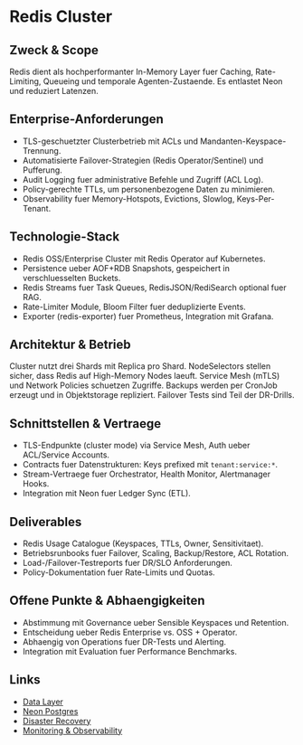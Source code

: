 # Redis Cluster

## Zweck & Scope
Redis dient als hochperformanter In-Memory Layer fuer Caching, Rate-Limiting, Queueing und temporale Agenten-Zustaende. Es entlastet Neon und reduziert Latenzen.

## Enterprise-Anforderungen
- TLS-geschuetzter Clusterbetrieb mit ACLs und Mandanten-Keyspace-Trennung.
- Automatisierte Failover-Strategien (Redis Operator/Sentinel) und Pufferung.
- Audit Logging fuer administrative Befehle und Zugriff (ACL Log).
- Policy-gerechte TTLs, um personenbezogene Daten zu minimieren.
- Observability fuer Memory-Hotspots, Evictions, Slowlog, Keys-Per-Tenant.

## Technologie-Stack
- Redis OSS/Enterprise Cluster mit Redis Operator auf Kubernetes.
- Persistence ueber AOF+RDB Snapshots, gespeichert in verschluesselten Buckets.
- Redis Streams fuer Task Queues, RedisJSON/RediSearch optional fuer RAG.
- Rate-Limiter Module, Bloom Filter fuer deduplizierte Events.
- Exporter (redis-exporter) fuer Prometheus, Integration mit Grafana.

## Architektur & Betrieb
Cluster nutzt drei Shards mit Replica pro Shard. NodeSelectors stellen sicher, dass Redis auf High-Memory Nodes laeuft. Service Mesh (mTLS) und Network Policies schuetzen Zugriffe. Backups werden per CronJob erzeugt und in Objektstorage repliziert. Failover Tests sind Teil der DR-Drills.

## Schnittstellen & Vertraege
- TLS-Endpunkte (cluster mode) via Service Mesh, Auth ueber ACL/Service Accounts.
- Contracts fuer Datenstrukturen: Keys prefixed mit `tenant:service:*`.
- Stream-Vertraege fuer Orchestrator, Health Monitor, Alertmanager Hooks.
- Integration mit Neon fuer Ledger Sync (ETL).

## Deliverables
- Redis Usage Catalogue (Keyspaces, TTLs, Owner, Sensitivitaet).
- Betriebsrunbooks fuer Failover, Scaling, Backup/Restore, ACL Rotation.
- Load-/Failover-Testreports fuer DR/SLO Anforderungen.
- Policy-Dokumentation fuer Rate-Limits und Quotas.

## Offene Punkte & Abhaengigkeiten
- Abstimmung mit Governance ueber Sensible Keyspaces und Retention.
- Entscheidung ueber Redis Enterprise vs. OSS + Operator.
- Abhaengig von Operations fuer DR-Tests und Alerting.
- Integration mit Evaluation fuer Performance Benchmarks.

## Links
- [Data Layer](md.html?path=data/data.md)
- [Neon Postgres](md.html?path=data/neon.md)
- [Disaster Recovery](md.html?path=dr/dr.md)
- [Monitoring & Observability](md.html?path=monitoring/monitoring.md)
